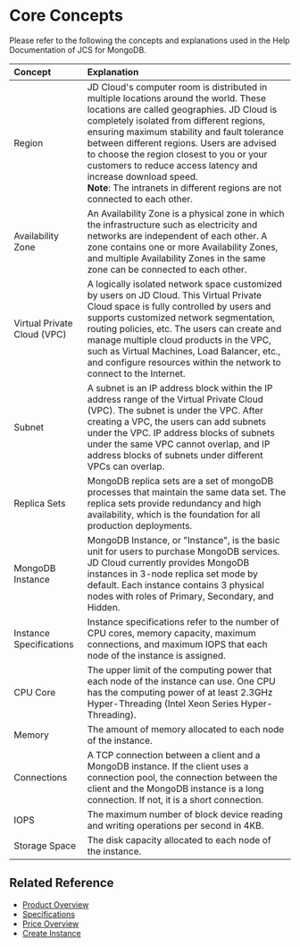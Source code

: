 # Core Concepts
Please refer to the following the concepts and explanations used in the Help Documentation of JCS for MongoDB.

| Concept | Explanation |
| :- | :- |
| Region| JD Cloud's computer room is distributed in multiple locations around the world. These locations are called geographies. JD Cloud is completely isolated from different regions, ensuring maximum stability and fault tolerance between different regions. Users are advised to choose the region closest to you or your customers to reduce access latency and increase download speed. <br /> **Note**: The intranets in different regions are not connected to each other. |
Availability Zone | An Availability Zone is a physical zone in which the infrastructure such as electricity and networks are independent of each other. A zone contains one or more Availability Zones, and multiple Availability Zones in the same zone can be connected to each other.  |
| Virtual Private Cloud (VPC) | A logically isolated network space customized by users on JD Cloud. This Virtual Private Cloud space is fully controlled by users and supports customized network segmentation, routing policies, etc. The users can create and manage multiple cloud products in the VPC, such as Virtual Machines, Load Balancer, etc., and configure resources within the network to connect to the Internet. |
| Subnet | A subnet is an IP address block within the IP address range of the Virtual Private Cloud (VPC). The subnet is under the VPC. After creating a VPC, the users can add subnets under the VPC. IP address blocks of subnets under the same VPC cannot overlap, and IP address blocks of subnets under different VPCs can overlap. |
| Replica Sets| MongoDB replica sets are a set of mongoDB processes that maintain the same data set. The replica sets provide redundancy and high availability, which is the foundation for all production deployments. |
| MongoDB Instance | MongoDB Instance, or "Instance", is the basic unit for users to purchase MongoDB services. JD Cloud currently provides MongoDB instances in 3-node replica set mode by default. Each instance contains 3 physical nodes with roles of Primary, Secondary, and Hidden. | 
| Instance Specifications | Instance specifications refer to the number of CPU cores, memory capacity, maximum connections, and maximum IOPS that each node of the instance is assigned. |
| CPU Core | The upper limit of the computing power that each node of the instance can use. One CPU has the computing power of at least 2.3GHz Hyper-Threading (Intel Xeon Series Hyper-Threading). |
| Memory | The amount of memory allocated to each node of the instance. |
| Connections| A TCP connection between a client and a MongoDB instance. If the client uses a connection pool, the connection between the client and the MongoDB instance is a long connection. If not, it is a short connection. |
| IOPS| The maximum number of block device reading and writing operations per second in 4KB. |
| Storage Space| The disk capacity allocated to each node of the instance. |

## Related Reference

- [Product Overview](../Introduction/Product-Overview.md)
- [Specifications](../Introduction/Specifications.md)
- [Price Overview](../Pricing/Price-Overview.md)
- [Create Instance](../Getting-Started/Create-Instance.md)
